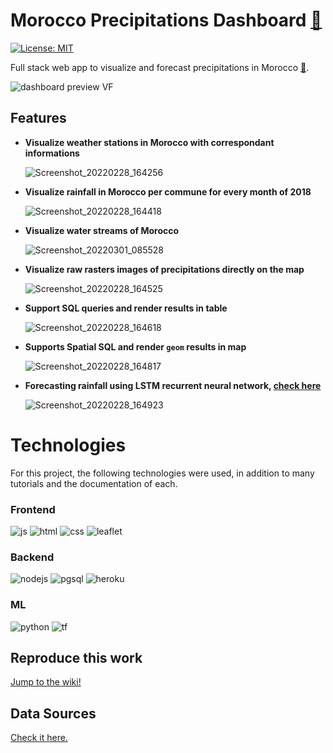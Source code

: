 # Morocco Precipitations Dashboard <a target="_blank" href="https://precip-morocco.herokuapp.com/">🔗</a>

[![License: MIT](https://img.shields.io/badge/License-MIT-yellow.svg)](https://opensource.org/licenses/MIT)

Full stack web app to visualize and forecast precipitations in Morocco <a target="_blank" href="https://precip-morocco.herokuapp.com/">🔗</a>.

![dashboard preview VF](https://user-images.githubusercontent.com/63267601/155906366-9ae14723-6896-43ad-9524-eef29609967c.png)

## Features

- **Visualize weather stations in Morocco with correspondant informations**

  ![Screenshot_20220228_164256](https://user-images.githubusercontent.com/63267601/156012615-392c0639-b116-479a-bd00-4a26e51803dd.png)

- **Visualize rainfall in Morocco per commune for every month of 2018**

  ![Screenshot_20220228_164418](https://user-images.githubusercontent.com/63267601/156012828-22c8c309-98c1-4476-8a21-8effb80b5b50.png)

- **Visualize water streams of Morocco**

  ![Screenshot_20220301_085528](https://user-images.githubusercontent.com/63267601/156127979-e328b4c2-129c-4405-8990-84ca0503ed26.png)

- **Visualize raw rasters images of precipitations directly on the map**

  ![Screenshot_20220228_164525](https://user-images.githubusercontent.com/63267601/156013029-6ec20895-703f-49e7-9790-9379aa111e30.png)

- **Support SQL queries and render results in table**

  ![Screenshot_20220228_164618](https://user-images.githubusercontent.com/63267601/156013169-e8a98c29-4ff6-4ac3-a9ce-399f1136a773.png)

- **Supports Spatial SQL and render `geom` results in map**

  ![Screenshot_20220228_164817](https://user-images.githubusercontent.com/63267601/156013527-45214a09-c225-41b7-9a19-6a4e2316206d.png)

- **Forecasting rainfall using LSTM recurrent neural network, [check here](https://www.kaggle.com/yobfat/forecastingprecipkhouribgacommune/)**

  ![Screenshot_20220228_164923](https://user-images.githubusercontent.com/63267601/156013729-a587be52-2b7a-460d-be86-08ee0d48d0cf.png)

# Technologies

For this project, the following technologies were used, in addition to many tutorials and the documentation of each.

### Frontend

![js](https://img.shields.io/badge/JavaScript-323330?style=for-the-badge&logo=javascript&logoColor=F7DF1E)
![html](https://img.shields.io/badge/HTML5-E34F26?style=for-the-badge&logo=html5&logoColor=white)
![css](https://img.shields.io/badge/CSS3-1572B6?style=for-the-badge&logo=css3&logoColor=white)
![leaflet](https://img.shields.io/badge/Leaflet-199900?style=for-the-badge&logo=Leaflet&logoColor=white)

### Backend

![nodejs](https://img.shields.io/badge/Node.js-339933?style=for-the-badge&logo=nodedotjs&logoColor=white)
![pgsql](https://img.shields.io/badge/PostgreSQL-316192?style=for-the-badge&logo=postgresql&logoColor=white)
![heroku](https://img.shields.io/badge/Heroku-430098?style=for-the-badge&logo=heroku&logoColor=white)

### ML

![python](https://img.shields.io/badge/Python-FFD43B?style=for-the-badge&logo=python&logoColor=blue)
![tf](https://img.shields.io/badge/TensorFlow-FF6F00?style=for-the-badge&logo=TensorFlow&logoColor=white)
![]()

## Reproduce this work

[Jump to the wiki!](https://github.com/ayoubft/wm-22-project/wiki)

## Data Sources

[Check it here.](https://github.com/ayoubft/wm-22-project/wiki/Data-sources)
